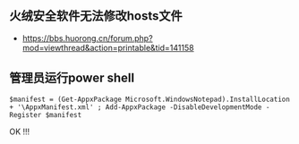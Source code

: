 ##  火绒安全软件无法修改hosts文件

- https://bbs.huorong.cn/forum.php?mod=viewthread&action=printable&tid=141158

## 管理员运行power shell

```
$manifest = (Get-AppxPackage Microsoft.WindowsNotepad).InstallLocation + '\AppxManifest.xml' ; Add-AppxPackage -DisableDevelopmentMode -Register $manifest
```

OK  !!!